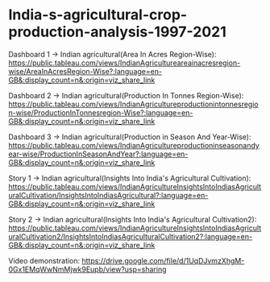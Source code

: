 # India-s-agricultural-crop-production-analysis-1997-2021

Dashboard 1 -> Indian agricultural(Area In Acres Region-Wise): https://public.tableau.com/views/IndianAgricultureareainacresregion-wise/AreaInAcresRegion-Wise?:language=en-GB&:display_count=n&:origin=viz_share_link 

Dashboard 2 -> Indian agricultural(Production In Tonnes Region-Wise): https://public.tableau.com/views/IndianAgricultureproductionintonnesregion-wise/ProductionInTonnesregion-Wise?:language=en-GB&:display_count=n&:origin=viz_share_link 

Dashboard 3 -> Indian agricultural(Production in Season And Year-Wise): https://public.tableau.com/views/IndianAgricultureproductioninseasonandyear-wise/ProductionInSeasonAndYear?:language=en-GB&:display_count=n&:origin=viz_share_link 

Story 1 -> Indian agricultural(Insights Into India's Agricultural Cultivation): https://public.tableau.com/views/IndianAgricultureInsightsIntoIndiasAgriculturalCultivation/InsightsIntoIndiasAgricultural?:language=en-GB&:display_count=n&:origin=viz_share_link 

Story 2 -> Indian agricultural(Insights Into India's Agricultural Cultivation2): https://public.tableau.com/views/IndianAgricultureInsightsIntoIndiasAgriculturalCultivation2/InsightsIntoIndiasAgriculturalCultivation2?:language=en-GB&:display_count=n&:origin=viz_share_link 

Video demonstration: https://drive.google.com/file/d/1UqDJvmzXhgM-0Gx1EMqWwNmMjwk9Eupb/view?usp=sharing 
